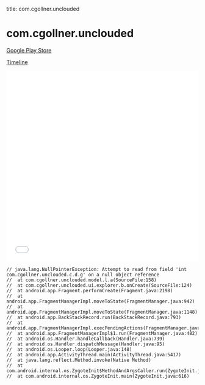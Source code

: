 title: com.cgollner.unclouded

# com.cgollner.unclouded

[Google Play Store](https://play.google.com/store/apps/details?id=com.cgollner.unclouded)

[Timeline](./vis-timeline.html)

<iframe src="./vis-timeline.html" width="100%" height="500px" style="border:none;"></iframe>

```
// java.lang.NullPointerException: Attempt to read from field 'int com.cgollner.unclouded.c.d.g' on a null object reference
// 	at com.cgollner.unclouded.model.l.a(SourceFile:158)
// 	at com.cgollner.unclouded.ui.explorer.b.onCreate(SourceFile:124)
// 	at android.app.Fragment.performCreate(Fragment.java:2198)
// 	at android.app.FragmentManagerImpl.moveToState(FragmentManager.java:942)
// 	at android.app.FragmentManagerImpl.moveToState(FragmentManager.java:1148)
// 	at android.app.BackStackRecord.run(BackStackRecord.java:793)
// 	at android.app.FragmentManagerImpl.execPendingActions(FragmentManager.java:1535)
// 	at android.app.FragmentManagerImpl$1.run(FragmentManager.java:482)
// 	at android.os.Handler.handleCallback(Handler.java:739)
// 	at android.os.Handler.dispatchMessage(Handler.java:95)
// 	at android.os.Looper.loop(Looper.java:148)
// 	at android.app.ActivityThread.main(ActivityThread.java:5417)
// 	at java.lang.reflect.Method.invoke(Native Method)
// 	at com.android.internal.os.ZygoteInit$MethodAndArgsCaller.run(ZygoteInit.java:726)
// 	at com.android.internal.os.ZygoteInit.main(ZygoteInit.java:616)

```



